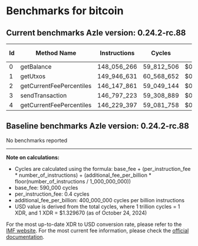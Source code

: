 # Benchmarks for bitcoin

## Current benchmarks Azle version: 0.24.2-rc.88

| Id  | Method Name              | Instructions | Cycles     | USD           | USD/Million Calls |
| --- | ------------------------ | ------------ | ---------- | ------------- | ----------------- |
| 0   | getBalance               | 148_056_266  | 59_812_506 | $0.0000795309 | $79.53            |
| 1   | getUtxos                 | 149_946_631  | 60_568_652 | $0.0000805363 | $80.53            |
| 2   | getCurrentFeePercentiles | 146_147_861  | 59_049_144 | $0.0000785159 | $78.51            |
| 3   | sendTransaction          | 146_797_223  | 59_308_889 | $0.0000788613 | $78.86            |
| 4   | getCurrentFeePercentiles | 146_229_397  | 59_081_758 | $0.0000785592 | $78.55            |

## Baseline benchmarks Azle version: 0.24.2-rc.88

No benchmarks reported

---

**Note on calculations:**

-   Cycles are calculated using the formula: base_fee + (per_instruction_fee \* number_of_instructions) + (additional_fee_per_billion \* floor(number_of_instructions / 1_000_000_000))
-   base_fee: 590_000 cycles
-   per_instruction_fee: 0.4 cycles
-   additional_fee_per_billion: 400_000_000 cycles per billion instructions
-   USD value is derived from the total cycles, where 1 trillion cycles = 1 XDR, and 1 XDR = $1.329670 (as of October 24, 2024)

For the most up-to-date XDR to USD conversion rate, please refer to the [IMF website](https://www.imf.org/external/np/fin/data/rms_sdrv.aspx).
For the most current fee information, please check the [official documentation](https://internetcomputer.org/docs/current/developer-docs/gas-cost#execution).
